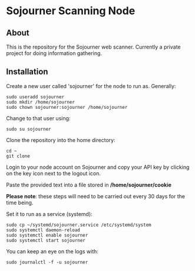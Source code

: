 # Sojourner Scanning Node

## About
This is the repository for the Sojourner web scanner.  Currently a private project for doing information gathering.

## Installation

Create a new user called 'sojourner' for the node to run as.  Generally:
```
sudo useradd sojourner
sudo mkdir /home/sojourner
sudo chown sojourner:sojourner /home/sojourner
```

Change to that user using:
```
sudo su sojourner
```

Clone the repository into the home directory:
```
cd ~
git clone 
```

Login to your node account on Sojourner and copy your API key by clicking on the key icon next to the logout icon.

Paste the provided text into a file stored in **/home/sojourner/cookie**

**Please note**:  these steps will need to be carried out every 30 days for the time being.

Set it to run as a service (systemd):
```
sudo cp ~/systemd/sojourner.service /etc/systemd/system
sudo systemctl daemon-reload
sudo systemctl enable sojourner
sudo systemctl start sojourner
```

You can keep an eye on the logs with:
```
sudo journalctl -f -u sojourner
```